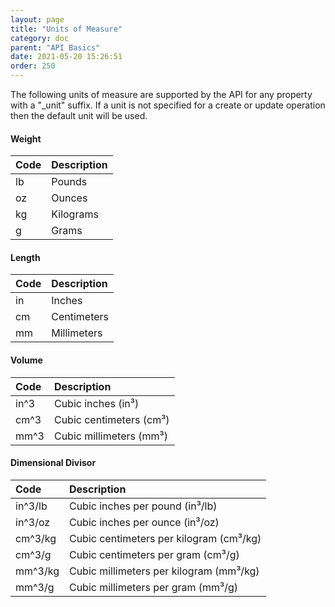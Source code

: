 ```yaml
---
layout: page
title: "Units of Measure"
category: doc
parent: "API Basics"
date: 2021-05-20 15:26:51
order: 250
---
```


The following units of measure are supported by the API for any property with a "_unit" suffix. If a unit is not 
specified for a create or update operation then the default unit will be used.

#### Weight

| Code | Description |
|:-----|:-------------|
| lb | Pounds |
| oz | Ounces |
| kg | Kilograms |
| g  | Grams |

#### Length

| Code | Description |
|:-----|:-------------|
| in | Inches |
| cm | Centimeters |
| mm | Millimeters |

#### Volume

| Code | Description |
|:-----|:-------------|
| in^3 | Cubic inches (in³) |
| cm^3 | Cubic centimeters (cm³) |
| mm^3 | Cubic millimeters (mm³) |

#### Dimensional Divisor

| Code | Description |
|:-----|:-------------|
| in^3/lb | Cubic inches per pound (in³/lb) |
| in^3/oz | Cubic inches per ounce (in³/oz) |
| cm^3/kg | Cubic centimeters per kilogram (cm³/kg) |
| cm^3/g | Cubic centimeters per gram (cm³/g) |
| mm^3/kg | Cubic millimeters per kilogram (mm³/kg) |
| mm^3/g | Cubic millimeters per gram (mm³/g) |